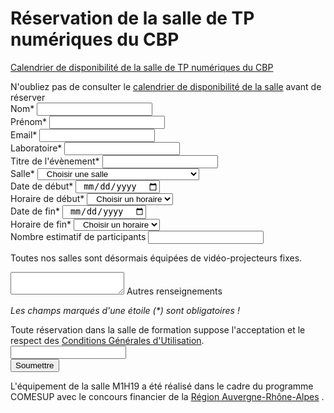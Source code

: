 # Réservation de la salle de TP numériques du CBP

[Calendrier de disponibilité de la salle de TP numériques du CBP](#) 

<div class="container d-inline-block bg-body-secondary py-3 mb-3 rounded fs-13 text-center">
    N'oubliez pas de consulter le <a href="#">calendrier de disponibilité de la salle</a> avant de réserver
</div>
    
<div class="border-form mb-3">
    <form id="userForm" method="post" class="mx-2 px-3" data-nom="salleTP">
        <div class="row ">
            <div class="col-12 col-sm-6">
                <div class="mb-2">
                    <label for="inputNom" >Nom*</label>
                    <input type="text" class="form-control form-style" id="inputNom" name="nom" required>
                </div>
                <div class="mb-2">
                    <label for="inputPrenom">Prénom*</label>
                    <input type="text" class="form-control form-style" id="inputPrenom" name="prenom" required>
                </div>
                <div class="mb-2">
                    <label for="inputMail">Email*</label>
                    <input type="email" class="form-control form-style" id="inputMail" name="email" required>
                </div>
                <div class="mb-2">
                    <label for="inputLabo">Laboratoire*</label>
                    <input type="text" class="form-control form-style" id="inputLabo" name="labo" required>
                </div>  
                <div class="mb-2">
                    <label for="inputEvenement">Titre de l'évènement*</label>
                    <input type="text" class="form-control form-style" id="inputEvenement" name="evenement" required>
                </div>
                <div class="mb-2">
                    <label for="inputSalle">Salle*</label>
                    <select class="form-select form-style" id="inputSalle" style="padding: 0 0 0 10px;" name="salle" value="" required> 
                        <option selected>Choisir une salle </option>
                        <option value="Salle de formation 25 places M7-1H04">Salle de formation 25 places M7-1H04</option>
                        <option value="Salle de formation 12 places M7-1H19">Salle de formation 12 places M7-1H19</option>
                    </select>
                </div>
            </div>
            <div class="col-12 col-sm-6">
                <div class="mb-2">
                    <label for="inputDateDeb">Date de début*</label>
                    <input type="date" class="form-control form-style" style="padding: 0 0 0 10px;" id="inputDateDeb" name="datedeb"  value="" required>
                </div>
                <div class="mb-2">
                    <label for="inputHoraireDeb">Horaire de début*</label>
                    <select class="form-select form-style" style="padding: 0 0 0 10px;" id="inputHoraireDeb" name="horairedeb" required>
                        <option selected>Choisir un horaire </option>
                    </select>
                </div>
                <div class="mb-2" >
                    <label for="inputDateFin">Date de fin*</label>
                    <input type="date" class="form-control form-style" style="padding: 0 0 0 10px;"  id="inputDateFin" name="datefin"  value="" required>
                </div>
                <div class="mb-2">
                    <label for="inputHoraireFin">Horaire de fin*</label>
                    <select class="form-select form-style"  style="padding: 0 0 0 10px;" id="inputHoraireFin" name="horairefin" required>
                        <option selected>Choisir un horaire </option>
                    </select>
                </div>
                <div class="mb-2">
                    <label for="inputNbParticipants">Nombre estimatif de participants</label>
                    <input type="number" class="form-control form-style" id="inputNbParticipants" name="nbparticipants" >
                </div>
            </div>
        </div>
        <p class="fs-12"> Toutes nos salles sont désormais équipées de vidéo-projecteurs fixes.</p>  
        <div class="form-floating">
            <textarea class="form-control textarea" id="textAreaAutre" name="renseignements"></textarea>
            <label for="textAreaAutre">Autres renseignements</label>
        </div>
        <p class="mt-3 fs-12"><i>Les champs marqués d'une étoile (*) sont obligatoires !</i></p>
        <div class="container text-center bg-warning-subtle py-3 mb-3 rounded fs-13">
            Toute réservation dans la salle de formation suppose l'acceptation et le respect 
            des <a href="../../../Plateformes/Autres/Conditions.html">Conditions Générales d'Utilisation</a>.
        </div>
        <div class="d-flex justify-content-center">
            <label class="me-1" for="human" id="human-question"></label>
            <input id="human-answer" type="text"/> 
        </div>
        <div id="bloc" class="text-center"></div>
        <script src="../../../_static/Formulaires/Formulaires.js"></script>
        <div class="text-center mt-2">
            <button  class="btn btn-submit mb-3" type="submit" value="submit">Soumettre</button>
        </div>    
    </form>          
</div>

L'équipement de la salle M1H19 a été réalisé dans le cadre du programme COMESUP avec le concours financier de la [Région Auvergne-Rhône-Alpes](https://www.auvergnerhonealpes.fr/) .  
